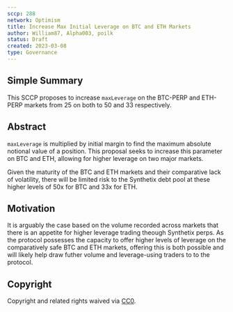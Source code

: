 ```yaml
---
sccp: 288
network: Optimism
title: Increase Max Initial Leverage on BTC and ETH Markets
author: William87, Alpha003, poilk
status: Draft
created: 2023-03-08
type: Governance
---
```


## Simple Summary

<!--"If you can't explain it simply, you don't understand it well enough." Provide a simplified and layman-accessible explanation of the SCCP.-->

This SCCP proposes to increase `maxLeverage` on the BTC-PERP and ETH-PERP markets from 25 on both to 50 and 33 respectively.

## Abstract

<!--A short (~200 word) description of the variable change proposed.-->

`maxLeverage` is multiplied by initial margin to find the maximum absolute notional value of a position. This proposal seeks to increase this parameter on BTC and ETH, allowing for higher leverage on two major markets.

Given the maturity of the BTC and ETH markets and their comparative lack of volatility, there will be limited risk to the Synthetix debt pool at these higher levels of 50x for BTC and 33x for ETH.

## Motivation

<!--The motivation is critical for SCCPs that want to update variables within Synthetix. It should clearly explain why the existing variable is not incentive aligned. SCCP submissions without sufficient motivation may be rejected outright.-->

It is arguably the case based on the volume recorded across markets that there is an appetite for higher leverage trading theough Synthetix perps. As the protocol possesses the capacity to offer higher levels of leverage on the comparatively safe BTC and ETH markets, offering this is both possible and will likely help draw futher volume and leverage-using traders to to the protocol.

## Copyright

Copyright and related rights waived via [CC0](https://creativecommons.org/publicdomain/zero/1.0/).
